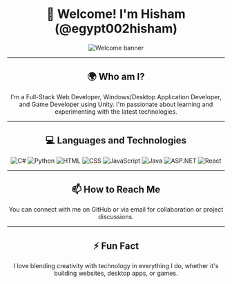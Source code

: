 <h1 align="center">👋 Welcome! I'm Hisham (@egypt002hisham)</h1>

<div align="center">
  <img src="https://via.placeholder.com/800x200.png?text=Welcome+to+My+Profile" alt="Welcome banner" />
</div>

---

<h2 align="center">🌍 Who am I?</h2>

<p align="center">
  I'm a Full-Stack Web Developer, Windows/Desktop Application Developer, and Game Developer using Unity. I'm passionate about learning and experimenting with the latest technologies.
</p>

---

<h2 align="center">💻 Languages and Technologies</h2>

<div align="center">
  <img src="https://img.shields.io/badge/Language-C%23-0078D7?style=for-the-badge&logo=csharp&logoColor=white" alt="C#" />
  <img src="https://img.shields.io/badge/Python-3776AB?style=for-the-badge&logo=python&logoColor=white" alt="Python" />
  <img src="https://img.shields.io/badge/HTML-E34F26?style=for-the-badge&logo=html5&logoColor=white" alt="HTML" />
  <img src="https://img.shields.io/badge/CSS-1572B6?style=for-the-badge&logo=css3&logoColor=white" alt="CSS" />
  <img src="https://img.shields.io/badge/JavaScript-F7DF1E?style=for-the-badge&logo=javascript&logoColor=black" alt="JavaScript" />
  <img src="https://img.shields.io/badge/Java-007396?style=for-the-badge&logo=java&logoColor=white" alt="Java" />
  <img src="https://img.shields.io/badge/ASP.NET-512BD4?style=for-the-badge&logo=dotnet&logoColor=white" alt="ASP.NET" />
  <img src="https://img.shields.io/badge/React-61DAFB?style=for-the-badge&logo=react&logoColor=black" alt="React" />
</div>

---

<h2 align="center">📫 How to Reach Me</h2>

<p align="center">
  You can connect with me on GitHub or via email for collaboration or project discussions.
</p>

---

<h2 align="center">⚡ Fun Fact</h2>

<p align="center">
  I love blending creativity with technology in everything I do, whether it's building websites, desktop apps, or games.
</p>

<!---
egypt002hisham/egypt002hisham is a ✨ special ✨ repository because its `README.md` appears on your GitHub profile.
You can click the Preview link to take a look at your changes.
--->
